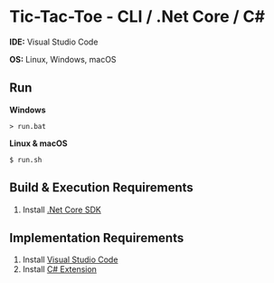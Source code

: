 # Tic-Tac-Toe - CLI / .Net Core / C#

**IDE:** Visual Studio Code

**OS:** Linux, Windows, macOS

## Run

**Windows**
```
> run.bat
```

**Linux & macOS**
```
$ run.sh
```

## Build & Execution Requirements
1. Install [.Net Core SDK](https://github.com/dotnet/core/blob/master/release-notes/download-archives/2.0.3.md)

## Implementation Requirements
1. Install [Visual Studio Code](https://code.visualstudio.com/)
2. Install [C# Extension](https://marketplace.visualstudio.com/items?itemName=ms-vscode.csharp)
